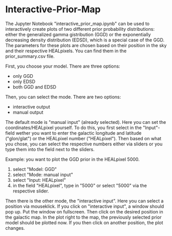 # Interactive-Prior-Map

The Jupyter Notebook "interactive_prior_map.ipynb" can be used to interactively create plots of two different prior probability distributions: either the generalized gamma gistribution (GGD) or the exponentially decreasing density distribution (EDSD), which is a special case of the GGD. The parameters for these plots are chosen based on their position in the sky and their respective HEALpixels. You can find them in the prior_summary.csv file.

First, you choose your model. There are three options: 

- only GGD
- only EDSD
- both GGD and EDSD

Then, you can select the mode. There are two options: 

- interactive output 
- manual output

The default mode is "manual input" (already selected). Here you can set the coordinates/HEALpixel yourself. To do this, you first select in the "Input"-field wether you want to enter the galactic longitude and latitude ("glon/glat") or the HEALpixel number ("HEALpixel"). Then based on what you chose, you can select the respective numbers either via sliders or you type them into the field next to the sliders. 

Example: you want to plot the GGD prior in the HEALpixel 5000. 

1. select "Model: GGD"   
2. select "Mode: manual input"
3. select "Input: HEALpixel"
4. in the field "HEALpixel", type in "5000" or select "5000" via the respective slider. 

Then there is the other mode, the "interactive input". Here you can select a position via mouseklick. If you click on "interactive input", a window should pop up. Put the window on fullscreen. Then click on the desired position in the galactic map. In the plot right to the map, the previously selected prior model should be plotted now. If you then click on another position, the plot changes.   

